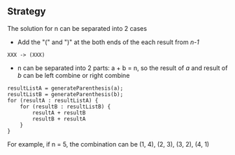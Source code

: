 ## Strategy

The solution for n can be separated into 2 cases
- Add the "(" and ")" at the both ends of the each result from *n-1*
```
XXX -> (XXX)
```

- n can be separated into 2 parts: a + b = n, so the result of *a* and result of *b* can be left combine or right combine
```
resultListA = generateParenthesis(a);
resultListB = generateParenthesis(b);
for (resultA : resultListA) {
    for (resultB : resultListB) {
        resultA + resultB
        resultB + resultA
    }
}
```

For example, if n = 5,  the combination can be (1, 4), (2, 3), (3, 2), (4, 1)
